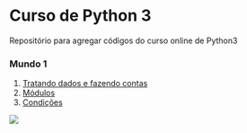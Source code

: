 # Curso de Python 3 
Repositório para agregar códigos do curso online de Python3

### Mundo 1
1. [Tratando dados e fazendo contas](https://github.com/Gabriel0018/Python3/tree/Tratando-dados-e-realizando-contas)
2. [Módulos](https://github.com/Gabriel0018/Python3/tree/M%C3%B3dulos)
3. [Condições](https://github.com/Gabriel0018/Python3/tree/Condi%C3%A7%C3%B5es)



<div>
  <a href="https://www.python.org/" target="_blank"><img src="https://i2.wp.com/www.vooo.pro/insights/wp-content/uploads/2018/05/Python_logo.png?fit=1200%2C508&ssl=1"></a>

  
  
